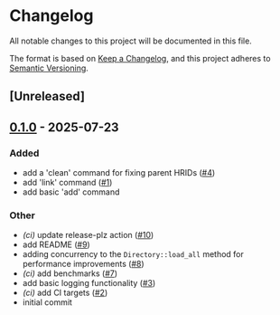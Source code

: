# Changelog

All notable changes to this project will be documented in this file.

The format is based on [Keep a Changelog](https://keepachangelog.com/en/1.0.0/),
and this project adheres to [Semantic Versioning](https://semver.org/spec/v2.0.0.html).

## [Unreleased]

## [0.1.0](https://github.com/danieleades/requirements/releases/tag/v0.1.0) - 2025-07-23

### Added

- add a 'clean' command for fixing parent HRIDs ([#4](https://github.com/danieleades/requirements/pull/4))
- add 'link' command ([#1](https://github.com/danieleades/requirements/pull/1))
- add basic 'add' command

### Other

- *(ci)* update release-plz action ([#10](https://github.com/danieleades/requirements/pull/10))
- add README ([#9](https://github.com/danieleades/requirements/pull/9))
- adding concurrency to the `Directory::load_all` method for performance improvements ([#8](https://github.com/danieleades/requirements/pull/8))
- *(ci)* add benchmarks ([#7](https://github.com/danieleades/requirements/pull/7))
- add basic logging functionality ([#3](https://github.com/danieleades/requirements/pull/3))
- *(ci)* add CI targets ([#2](https://github.com/danieleades/requirements/pull/2))
- initial commit
